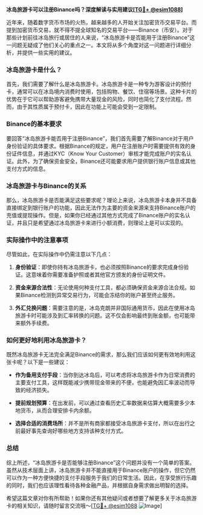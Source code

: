 **冰岛旅游卡可以注册Binance吗？深度解读与实用建议[[TG💪+ @esim1088](https://t.me/s/esim1088)]**

近年来，随着数字货币市场的火热，越来越多的人开始关注加密货币交易平台。而提到加密货币交易，就不得不提全球知名的交易平台——Binance（币安）。对于那些计划前往冰岛旅行或居住的人来说，“冰岛旅游卡是否能用于注册Binance”这一问题无疑成了他们关心的重点之一。本文将从多个角度对这一问题进行详细分析，并提供一些实用的建议。

### 冰岛旅游卡是什么？

首先，我们需要了解什么是冰岛旅游卡。冰岛旅游卡是一种专为游客设计的预付卡，通常可以在冰岛境内消费时使用，包括购物、餐饮、住宿等场景。这种卡片的优势在于它可以帮助游客避免携带大量现金的风险，同时也简化了支付流程。然而，由于其性质属于预付卡，因此在功能上可能会受到一定限制。

### Binance的基本要求

要回答“冰岛旅游卡能否用于注册Binance”，我们首先需要了解Binance对于用户身份验证的具体要求。根据Binance的规定，用户在注册账户时需要提供有效的身份证件信息，并通过KYC（Know Your Customer）审核才能完成账户的实名认证。此外，为了确保资金安全，Binance还可能要求用户提供银行账户信息或其他支付方式的信息。

### 冰岛旅游卡与Binance的关系

那么，冰岛旅游卡是否能满足这些要求呢？理论上来说，冰岛旅游卡本身并不具备直接绑定到银行账户的功能，因此无法作为主要的资金来源来支持Binance账户的充值或提现操作。但是，如果你已经通过其他方式完成了Binance账户的实名认证，并且只是希望通过冰岛旅游卡来进行小额消费，则理论上是可以实现的。

### 实际操作中的注意事项

尽管如此，在实际操作中仍需注意以下几点：

1. **身份验证**：即使你持有冰岛旅游卡，也必须按照Binance的要求完成身份验证。这意味着你需要准备护照或者其他官方颁发的身份证明文件。
   
2. **资金来源合法性**：无论使用何种支付工具，都必须确保资金来源合法合规。如果Binance检测到异常交易行为，可能会冻结你的账户甚至终止服务。

3. **外汇兑换问题**：需要注意的是，冰岛克朗并非国际通用货币，因此在使用冰岛旅游卡时可能涉及到汇率转换的问题。这不仅会影响最终到账金额，也可能带来额外手续费。

### 如何更好地利用冰岛旅游卡？

既然冰岛旅游卡无法完全满足Binance的需求，那么我们应该如何更有效地利用这张卡呢？以下是一些建议：

- **作为备用支付手段**：当你到达冰岛后，可以考虑将冰岛旅游卡作为日常消费的主要支付工具，这样既能减少携带现金带来的不便，也能避免因汇率波动而导致的经济损失。
  
- **提前规划预算**：在出发前，可以通过查看历史汇率数据来估算大概需要多少本地货币，从而合理安排卡内余额。

- **选择合适的消费场所**：并不是所有商家都接受冰岛旅游卡支付，所以在出行之前最好事先查询好哪些地方支持该种支付方式。

### 总结

综上所述，“冰岛旅游卡是否能够注册Binance”这个问题并没有一个简单的答案。虽然从技术层面上讲，冰岛旅游卡并不能直接用于Binance账户的操作，但它仍然可以作为一种方便快捷的支付手段服务于我们的日常生活。因此，在享受旅行乐趣的同时，我们也应该理性看待各种金融产品，并根据自身需求做出明智的选择。

希望这篇文章对你有所帮助！如果你还有其他疑问或者想要了解更多关于冰岛旅游卡的相关知识，请随时留言交流哦～[[TG💪+ @esim1088](https://t.me/s/esim1088) ![Image](https://i.postimg.cc/4NQfJmqS/Snipaste-2025-05-13-00-14-12.png)]